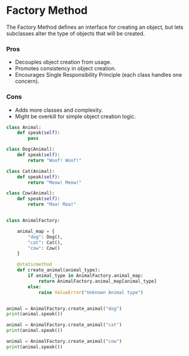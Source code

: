 # Factory Method
The Factory Method defines an interface for creating an object, but lets subclasses alter the type of objects that will be created.
### Pros
- Decouples object creation from usage.
- Promotes consistency in object creation.
- Encourages Single Responsibility Principle (each class handles one concern).
### Cons
- Adds more classes and complexity.
- Might be overkill for simple object creation logic.


```python
class Animal:
    def speak(self):
        pass

class Dog(Animal):
    def speak(self):
        return "Woof! Woof!"

class Cat(Animal):
    def speak(self):
        return "Meow! Meow!"

class Cow(Animal):
    def speak(self):
        return "Maa! Maa!"


class AnimalFactory:

    animal_map = {
        "dog": Dog(),
        "cat": Cat(),
        "cow": Cow()
    }

    @staticmethod
    def create_animal(animal_type):
        if animal_type in AnimalFactory.animal_map:
            return AnimalFactory.animal_map[animal_type]
        else:
            raise ValueError("Unknown Animal type")


animal = AnimalFactory.create_animal("dog")
print(animal.speak())

animal = AnimalFactory.create_animal("cat")
print(animal.speak())

animal = AnimalFactory.create_animal("cow")
print(animal.speak())
```
